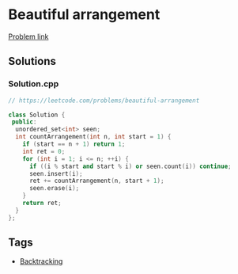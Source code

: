 # Beautiful arrangement

[Problem link](https://leetcode.com/problems/beautiful-arrangement)

## Solutions


### Solution.cpp
```cpp
// https://leetcode.com/problems/beautiful-arrangement

class Solution {
 public:
  unordered_set<int> seen;
  int countArrangement(int n, int start = 1) {
    if (start == n + 1) return 1;
    int ret = 0;
    for (int i = 1; i <= n; ++i) {
      if ((i % start and start % i) or seen.count(i)) continue;
      seen.insert(i);
      ret += countArrangement(n, start + 1);
      seen.erase(i);
    }
    return ret;
  }
};
```
## Tags

* [Backtracking](/Collections/backtracking.md#backtracking)
